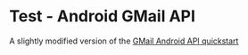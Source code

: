 # Test - Android GMail API

A slightly modified version of the [GMail Android API quickstart](https://developers.google.com/gmail/api/quickstart/android)
